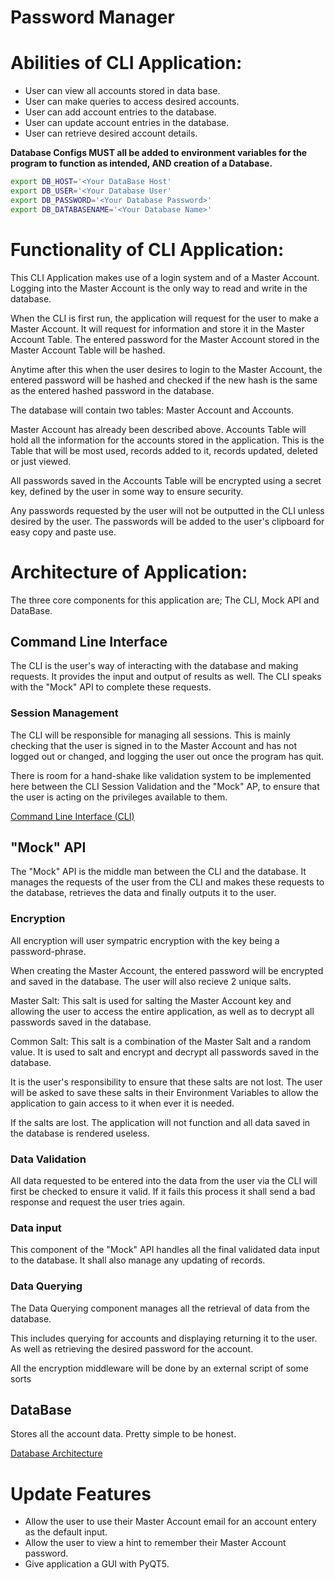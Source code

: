 # Password Manager

# Abilities of CLI Application:

- User can view all accounts stored in data base.
- User can make queries to access desired accounts.
- User can add account entries to the database.
- User can update account entries in the database.
- User can retrieve desired account details.

**Database Configs MUST all be added to environment variables for the program to function as intended, AND creation of a Database.**

```bash
export DB_HOST='<Your DataBase Host'
export DB_USER='<Your Database User'
export DB_PASSWORD='<Your Database Password>'
export DB_DATABASENAME='<Your Database Name>'
```

# Functionality of CLI Application:

This CLI Application makes use of a login system and of a Master Account. Logging into the Master Account is the only way to read and write in the database.

When the CLI is first run, the application will request for the user to make a Master Account. It will request for information and store it in the Master Account Table. The entered password for the Master Account stored in the Master Account Table will be hashed.

Anytime after this when the user desires to login to the Master Account, the entered password will be hashed and checked if the new hash is the same as the entered hashed password in the database.

The database will contain two tables: Master Account and Accounts.

Master Account has already been described above. Accounts Table will hold all the information for the accounts stored in the application. This is the Table that will be most used, records added to it, records updated, deleted or just viewed.

All passwords saved in the Accounts Table will be encrypted using a secret key, defined by the user in some way to ensure security.

Any passwords requested by the user will not be outputted in the CLI unless desired by the user. The passwords will be added to the user's clipboard for easy copy and paste use.

# Architecture of Application:

The three core components for this application are; The CLI, Mock API and DataBase.

## Command Line Interface

The CLI is the user's way of interacting with the database and making requests. It provides the input and output of results as well. The CLI speaks with the "Mock" API to complete these requests.

### Session Management

The CLI will be responsible for managing all sessions. This is mainly checking that the user is signed in to the Master Account and has not logged out or changed, and logging the user out once the program has quit.

There is room for a hand-shake like validation system to be implemented here between the CLI Session Validation and the "Mock" AP, to ensure that the user is acting on the privileges available to them.

[Command Line Interface (CLI)](Doc/Command-Line-Interface.md)

## "Mock" API

The "Mock" API is the middle man between the CLI and the database. It manages the requests of the user from the CLI and makes these requests to the database, retrieves the data and finally outputs it to the user.

### Encryption

All encryption will user sympatric encryption with the key being a password-phrase.

When creating the Master Account, the entered password will be encrypted and saved in the database. The user will also recieve 2 unique salts.

Master Salt: This salt is used for salting the Master Account key and allowing the user to access the entire application, as well as to decrypt all passwords saved in the database.

Common Salt: This salt is a combination of the Master Salt and a random value. It is used to salt and encrypt and decrypt all passwords saved in the database.

It is the user's responsibility to ensure that these salts are not lost. The user will be asked to save these salts in their Environment Variables to allow the application to gain access to it when ever it is needed.

If the salts are lost. The application will not function and all data saved in the database is rendered useless.

### Data Validation

All data requested to be entered into the data from the user via the CLI will first be checked to ensure it valid. If it fails this process it shall send a bad response and request the user tries again.

### Data input

This component of the "Mock" API handles all the final validated data input to the database. It shall also manage any updating of records.

### Data Querying

The Data Querying component manages all the retrieval of data from the database. 

This includes querying for accounts and displaying returning it to the user. As well as retrieving the desired password for the account.

All the encryption middleware will be done by an external script of some sorts

## DataBase

Stores all the account data. Pretty simple to be honest.

[Database Architecture](Doc/Database-Architecture.md)

# Update Features

- Allow the user to use their Master Account email for an account entery as the default input.
- Allow the user to view a hint to remember their Master Account password.
- Give application a GUI with PyQT5.
